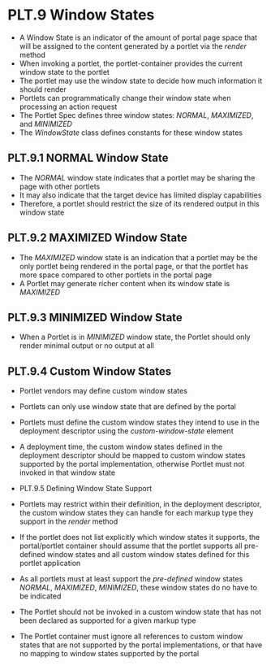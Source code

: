 # PLT.9 Window States
* A Window State is an indicator of the amount of portal page space that will be assigned to the content generated by a portlet via the *render* method
* When invoking a portlet, the portlet-container provides the current window state to the portlet
* The portlet may use the window state to decide how much information it should render
* Portlets can programmatically change their window state when processing an action request
* The Portlet Spec defines three window states: *NORMAL*, *MAXIMIZED*, and *MINIMIZED*
* The *WindowState* class defines constants for these window states

## PLT.9.1 NORMAL Window State
* The *NORMAL* window state indicates that a portlet may be sharing the page with other portlets
* It may also indicate that the target device has limited display capabilities
* Therefore, a portlet should restrict the size of its rendered output in this window state

## PLT.9.2 MAXIMIZED Window State
* The *MAXIMIZED* window state is an indication that a portlet may be the only portlet being rendered in the portal page, or that the portlet has more space compared to other portlets in the portal page
* A Portlet may generate richer content when its window state is *MAXIMIZED*

## PLT.9.3 MINIMIZED Window State
* When a Portlet is in *MINIMIZED* window state, the Portlet should only render minimal output or no output at all

## PLT.9.4 Custom Window States
* Portlet vendors may define custom window states
* Portlets can only use window state that are defined by the portal
* Portlets must define the custom window states they intend to use in the deployment descriptor using the *custom-window-state* element
* A deployment time, the custom window states defined in the deployment descriptor should be mapped to custom window states supported by the portal implementation, otherwise Portlet must not invoked in that window state

* PLT.9.5 Defining Window State Support
* Portlets may restrict within their definition, in the deployment descriptor, the custom window states they can handle for each markup type they support in the *render* method
* If the portlet does not list explicitly which window states it supports, the portal/portlet container should assume that the portlet supports all pre-defined window states and all custom window states defined for this portlet application
* As all portlets must at least support the *pre-defined* window states *NORMAL*, *MAXIMIZED*, *MINIMIZED*, these window states do no have to be indicated
* The Portlet should not be invoked in a custom window state that has not been declared as supported for a given markup type
* The Portlet container must ignore all references to custom window states that are not supported by the portal implementations, or that have no mapping to window states supported by the portal